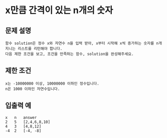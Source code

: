 # x만큼 간격이 있는 n개의 숫자

## 문제 설명

```
함수 solution은 정수 x와 자연수 n을 입력 받아, x부터 시작해 x씩 증가하는 숫자를 n개 지니는 리스트를 리턴해야 합니다.
다음 제한 조건을 보고, 조건을 만족하는 함수, solution을 완성해주세요.
```

## 제한 조건

```
x는 -10000000 이상, 10000000 이하인 정수입니다.
n은 1000 이하인 자연수입니다.
```

## 입출력 예

```
x	n	answer
2	5	[2,4,6,8,10]
4	3	[4,8,12]
-4	2	[-4, -8]
```
